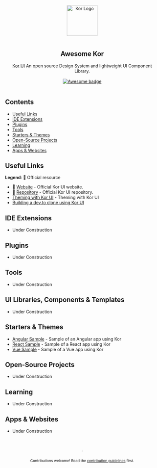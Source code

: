 <p align="center">
  <br />
  <img width="100" src="https://cdn-images-1.medium.com/fit/c/200/200/1*2RYaNNTSGrXwNaDlj_BHQQ@2x.png" alt="Kor Logo">
  <br />
  <br />
</p>

<h2 align="center">Awesome Kor</h2>

<p align="center">
  <a href="https://kor-ui.com/">Kor UI</a> An open source Design System and lightweight UI Component Library.
  <br />
  <br />
  <a href="https://github.com/sindresorhus/awesome">
    <img src="https://cdn.rawgit.com/sindresorhus/awesome/d7305f38d29fed78fa85652e3a63e154dd8e8829/media/badge.svg" alt="Awesome badge">
  </a>
  <br />
  <br />
</p>

## Contents

- [Useful Links](#useful-links)
- [IDE Extensions](#ide-extensions)
- [Plugins](#plugins)
- [Tools](#tools)
- [Starters & Themes](#starters--themes)
- [Open-Source Projects](#open-source-projects)
- [Learning](#learning)
- [Apps & Websites](#apps--websites)

## Useful Links

**Legend**: 💙 Official resource

- 💙 [Website](https://kor-ui.com/) - Official Kor UI website.
- 💙 [Repository](https://github.com/kor-ui/kor) - Official Kor UI repository.
- [Theming with Kor UI](https://levelup.gitconnected.com/theming-with-kor-ui-1a843b27bbda) - Theming with Kor UI
- [Building a dev.to clone using Kor UI](https://medium.com/javascript-in-plain-english/building-a-dev-to-clone-using-kor-ui-8eb9347cf3b6)
## IDE Extensions

- Under Construction

## Plugins

- Under Construction

## Tools

- Under Construction

## UI Libraries, Components & Templates

- Under Construction

## Starters & Themes

- [Angular Sample](https://stackblitz.com/edit/kor-ui-angular) - Sample of an Angular app using Kor
- [React Sample](https://stackblitz.com/edit/kor-ui-react) - Sample of a React app using Kor
- [Vue Sample](https://stackblitz.com/edit/kor-ui-vue) - Sample of a Vue app using Kor

## Open-Source Projects

- Under Construction

## Learning

- Under Construction

## Apps & Websites

- Under Construction

<p align="center">
  <br />
  <br />
  ·
  <br />
  <br />
  <sub>Contributions welcome! Read the <a href="contributing.md">contribution guidelines</a> first.</sub>
</p>
